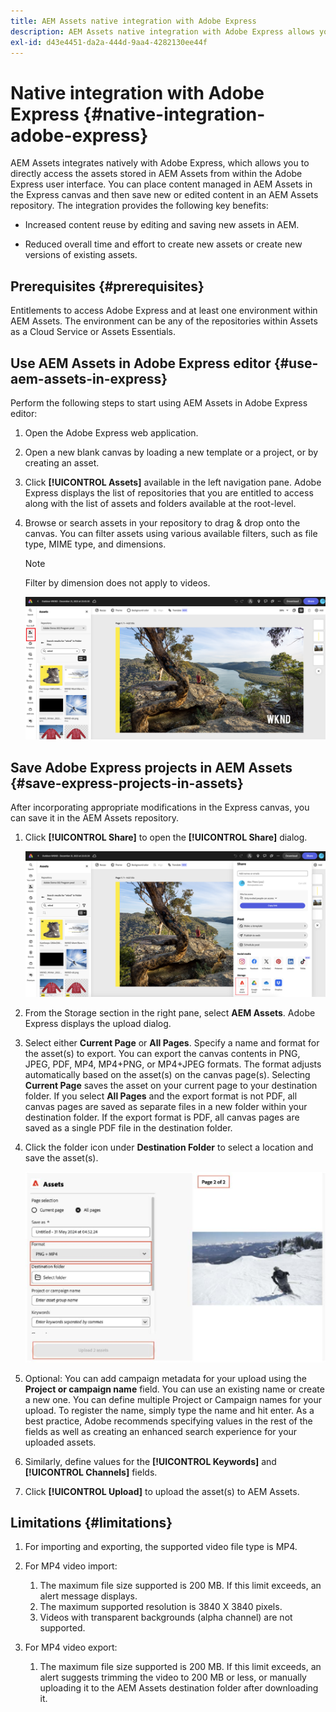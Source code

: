 ```yaml
---
title: AEM Assets native integration with Adobe Express
description: AEM Assets native integration with Adobe Express allows you to directly access the assets stored in AEM Assets from within the Adobe Express user interface.
exl-id: d43e4451-da2a-444d-9aa4-4282130ee44f
---
```

# Native integration with Adobe Express {#native-integration-adobe-express}

AEM Assets integrates natively with Adobe Express, which allows you to directly access the assets stored in AEM Assets from within the Adobe Express user interface. You can place content managed in AEM Assets in the Express canvas and then save new or edited content in an AEM Assets repository. The integration provides the following key benefits:

* Increased content reuse by editing and saving new assets in AEM.

* Reduced overall time and effort  to create new assets or create new versions of existing assets.

## Prerequisites {#prerequisites}

Entitlements to access Adobe Express and at least one environment within AEM Assets. The environment can be any of the repositories within Assets as a Cloud Service or Assets Essentials.


## Use AEM Assets in Adobe Express editor {#use-aem-assets-in-express}

Perform the following steps to start using AEM Assets in Adobe Express editor:

1. Open the Adobe Express web application.

2. Open a new blank canvas by loading a new template or a project, or by creating an asset.

3. Click **[!UICONTROL Assets]** available in the left navigation pane. Adobe Express  displays the list of repositories that you are entitled to access along with the list of assets and folders available at the root-level.

4. Browse or search assets in your repository to drag & drop onto the canvas. You can filter assets using various available filters, such as file type, MIME type, and dimensions.

   >[!NOTE]
   >
   >Filter by dimension does not apply to videos.

   ![Include assets from Assets add-on](assets/adobe-express-native-integration.png)


## Save Adobe Express projects in AEM Assets {#save-express-projects-in-assets}

After incorporating appropriate modifications in the Express canvas, you can save it in the AEM Assets repository. 

1. Click **[!UICONTROL Share]** to open the **[!UICONTROL Share]** dialog.

   ![Save assets in AEM](assets/adobe-express-share.png)

2. From the Storage section in the right pane, select **AEM Assets**. Adobe Express displays the upload dialog.
3. Select either **Current Page** or **All Pages**. Specify a name and format for the asset(s) to export. You can export the canvas contents in PNG, JPEG, PDF, MP4, MP4+PNG, or MP4+JPEG formats. The format adjusts automatically based on the asset(s) on the canvas page(s).
Selecting **Current Page** saves the asset on your current page to your destination folder. If you select **All Pages** and the export format is not PDF, all canvas pages are saved as separate files in a new folder within your destination folder. If the export format is PDF, all canvas pages are saved as a single PDF file in the destination folder.

4. Click the folder icon under **Destination Folder** to select a location and save the asset(s). 

   ![Save assets in AEM](/help/assets/assets/page-selection-and-destination-folder.svg)

5. Optional: You can add campaign metadata for your upload using the **Project or campaign name** field. You can use an existing name or create a new one. You can define multiple Project or Campaign names for your upload. To register the name, simply type the name and hit enter.
As a best practice, Adobe recommends specifying values in the rest of the fields as well as creating an enhanced search experience for your uploaded assets.

6. Similarly, define values for the **[!UICONTROL Keywords]** and **[!UICONTROL Channels]** fields.

7. Click **[!UICONTROL Upload]** to upload the asset(s) to AEM Assets.

## Limitations {#limitations}

1. For importing and exporting, the supported video file type is MP4.

2. For MP4 video import: 

   1. The maximum file size supported is 200 MB. If this limit exceeds, an alert message displays.
   2. The maximum supported resolution is 3840 X 3840 pixels.
   3. Videos with transparent backgrounds (alpha channel) are not supported.

3. For MP4 video export: 

   1. The maximum file size supported is 200 MB. If this limit exceeds, an alert suggests trimming the video to 200 MB or less, or manually uploading it to the AEM Assets destination folder after downloading it.

   
   
